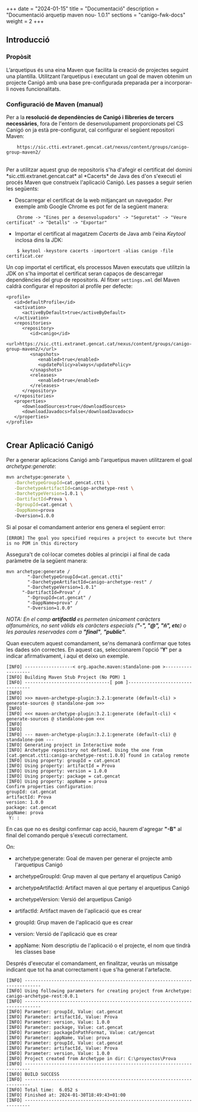 +++
date        = "2024-01-15"
title       = "Documentació"
description = "Documentació arquetip maven nou- 1.0.1"
sections    = "canigo-fwk-docs"
weight		= 2
+++

## Introducció

### Propòsit

L’arquetipus és una eina Maven que facilita la creació de projectes seguint una plantilla. Utilitzant l’arquetipus i executant un goal de maven obtenim un projecte Canigó amb una base pre-configurada preparada per a incorporar-li noves funcionalitats.

### Configuració de Maven (manual)

Per a la **resolució de dependències de Canigó i llibreries de tercers necessàries**, fora de l'entorn de desenvolupament proporcionats pel CS Canigó on ja està pre-configurat,
cal configurar el següent repositori Maven:

```
    https://sic.ctti.extranet.gencat.cat/nexus/content/groups/canigo-group-maven2/
```

<br/>
Per a utilitzar aquest grup de repositoris s'ha d'afegir el certificat del domini *sic.ctti.extranet.gencat.cat* al *Cacerts* de Java des d'on s'executi el procés Maven que construeix l'aplicació Canigó.
Les passes a seguir serien les següents:

* Descarregar el certificat de la web mitjançant un navegador. Per exemple amb Google Chrome es pot fer de la següent manera:
```
    Chrome -> "Eines per a desenvolupadors" -> "Seguretat" -> "Veure certificat" -> "Detalls" -> "Exportar"
```
* Importar el certificat al magatzem *Cacerts* de Java amb l'eina *Keytool* inclosa dins la JDK:
```
    $ keytool -keystore cacerts -importcert -alias canigo -file certificat.cer
```

Un cop importat el certificat, els processos Maven executats que utilitzin la JDK on s'ha importat el certificat seran capaços de descarregar dependències del grup de repositoris.
Al fitxer `settings.xml` del Maven caldrà configurar el repositori al profile per defecte:

```
<profile>
   <id>defaultProfile</id>
   <activation>
      <activeByDefault>true</activeByDefault>
   </activation>
   <repositories>
      <repository>
         <id>canigo</id>
         <url>https://sic.ctti.extranet.gencat.cat/nexus/content/groups/canigo-group-maven2/</url>
         <snapshots>
            <enabled>true</enabled>
            <updatePolicy>always</updatePolicy>
         </snapshots>
         <releases>
            <enabled>true</enabled>
         </releases>
      </repository>
   </repositories>
   <properties>
      <downloadSources>true</downloadSources>
      <downloadJavadocs>false</downloadJavadocs>
   </properties>
</profile>


```

## Crear Aplicació Canigó

Per a generar aplicacions Canigó amb l'arquetipus maven utilitzarem el goal *archetype:generate*:

```bash
mvn archetype:generate \
   -DarchetypeGroupId=cat.gencat.ctti \
   -DarchetypeArtifactId=canigo-archetype-rest \
   -DarchetypeVersion=1.0.1 \
   -DartifactId=Prova \
   -DgroupId=cat.gencat \
   -DappName=prova
   -Dversion=1.0.0
```
Si al posar el comandament anterior ens genera el següent error:

```shell
[ERROR] The goal you specified requires a project to execute but there is no POM in this directory 
```
Assegura't de col·locar cometes dobles al principi i al final de cada paràmetre de la següent manera:

```shell
mvn archetype:generate /  
		"-DarchetypeGroupId=cat.gencat.ctti" 
		"-DarchetypeArtifactId=canigo-archetype-rest" / 
		"-DarchetypeVersion=1.0.1" 
      "-DartifactId=Prova" / 
		"-DgroupId=cat.gencat" / 
		"-DappName=prova" / 
		"-Dversion=1.0.0"
```


_NOTA: En el camp **artifactId** es permeten únicament caràcters alfanumèrics, no sent vàlids els caràcters especials (**"-", "@", "ñ", etc**) o les paraules reservades com a **"final"**, **"public"**._


Quan executem aquest comandament, se'ns demanarà confirmar que totes les dades són correctes. 
En aquest cas, seleccionarem l'opció **'Y'** per a indicar afirmativament, i aquí et deixo un exemple.

```shell
[INFO] ------------------< org.apache.maven:standalone-pom >-------------------
[INFO] Building Maven Stub Project (No POM) 1
[INFO] --------------------------------[ pom ]---------------------------------
[INFO] 
[INFO] >>> maven-archetype-plugin:3.2.1:generate (default-cli) > generate-sources @ standalone-pom >>>
[INFO] 
[INFO] <<< maven-archetype-plugin:3.2.1:generate (default-cli) < generate-sources @ standalone-pom <<<
[INFO] 
[INFO] 
[INFO] --- maven-archetype-plugin:3.2.1:generate (default-cli) @ standalone-pom ---
[INFO] Generating project in Interactive mode
[INFO] Archetype repository not defined. Using the one from [cat.gencat.ctti:canigo-archetype-rest:1.0.0] found in catalog remote
[INFO] Using property: groupId = cat.gencat
[INFO] Using property: artifactId = Prova
[INFO] Using property: version = 1.0.0
[INFO] Using property: package = cat.gencat
[INFO] Using property: appName = prova
Confirm properties configuration:
groupId: cat.gencat
artifactId: Prova
version: 1.0.0
package: cat.gencat
appName: prova
 Y: :  
```
En cas que no es desitgi confirmar cap acció, haurem d'agregar **"-B"** al final del comando perquè s'executi correctament.
  
On:

- archetype:generate: Goal de maven per generar el projecte amb l'arquetipus Canigó

- archetypeGroupId: Grup maven al que pertany el arquetipus Canigó

- archetypeArtifactId: Artifact maven al que pertany el arquetipus Canigó

- archetypeVersion: Versió del arquetipus Canigó

- artifactId: Artifact maven de l'aplicació que es crear

- groupId: Grup maven de l'aplicació que es crear

- version: Versió de l'aplicació que es crear

- appName: Nom descriptiu de l'aplicació o el projecte, el nom que tindrà les classes base


Després d'executar el comandament, en finalitzar, veuràs un missatge indicant que tot ha anat correctament i que s'ha generat l'artefacte.

```shell
[INFO] ----------------------------------------------------------------------------
[INFO] Using following parameters for creating project from Archetype: canigo-archetype-rest:0.0.1
[INFO] ----------------------------------------------------------------------------
[INFO] Parameter: groupId, Value: cat.gencat
[INFO] Parameter: artifactId, Value: Prova
[INFO] Parameter: version, Value: 1.0.0
[INFO] Parameter: package, Value: cat.gencat
[INFO] Parameter: packageInPathFormat, Value: cat/gencat
[INFO] Parameter: appName, Value: prova
[INFO] Parameter: groupId, Value: cat.gencat
[INFO] Parameter: artifactId, Value: Prova
[INFO] Parameter: version, Value: 1.0.0
[INFO] Project created from Archetype in dir: C:\proyectos\Prova
[INFO] ------------------------------------------------------------------------
[INFO] BUILD SUCCESS
[INFO] ------------------------------------------------------------------------
[INFO] Total time:  6.052 s
[INFO] Finished at: 2024-01-30T18:49:43+01:00
[INFO] ------------------------------------------------------------------------
```
